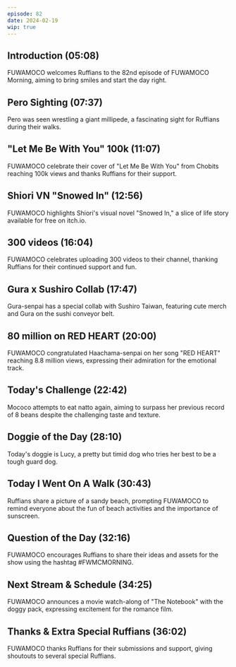 ```yaml
---
episode: 82
date: 2024-02-19
wip: true
---
```


## Introduction (05:08)

FUWAMOCO welcomes Ruffians to the 82nd episode of FUWAMOCO Morning, aiming to bring smiles and start the day right.

## Pero Sighting (07:37)

Pero was seen wrestling a giant millipede, a fascinating sight for Ruffians during their walks.

## "Let Me Be With You" 100k (11:07)

FUWAMOCO celebrate their cover of "Let Me Be With You" from Chobits reaching 100k views and thanks Ruffians for their support.

## Shiori VN "Snowed In" (12:56)

FUWAMOCO highlights Shiori's visual novel "Snowed In," a slice of life story available for free on itch.io.

## 300 videos (16:04)

FUWAMOCO celebrates uploading 300 videos to their channel, thanking Ruffians for their continued support and fun.

## Gura x Sushiro Collab (17:47)

Gura-senpai has a special collab with Sushiro Taiwan, featuring cute merch and Gura on the sushi conveyor belt.

## 80 million on RED HEART (20:00)

FUWAMOCO congratulated Haachama-senpai on her song "RED HEART" reaching 8.8 million views, expressing their admiration for the emotional track.

## Today's Challenge (22:42)

Mococo attempts to eat natto again, aiming to surpass her previous record of 8 beans despite the challenging taste and texture.

## Doggie of the Day (28:10)

Today's doggie is Lucy, a pretty but timid dog who tries her best to be a tough guard dog.

## Today I Went On A Walk (30:43)

Ruffians share a picture of a sandy beach, prompting FUWAMOCO to remind everyone about the fun of beach activities and the importance of sunscreen.

## Question of the Day (32:16)

FUWAMOCO encourages Ruffians to share their ideas and assets for the show using the hashtag #FWMCMORNING.

## Next Stream & Schedule (34:25)

FUWAMOCO announces a movie watch-along of "The Notebook" with the doggy pack, expressing excitement for the romance film.

## Thanks & Extra Special Ruffians (36:02)

FUWAMOCO thanks Ruffians for their submissions and support, giving shoutouts to several special Ruffians.

